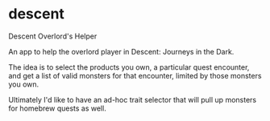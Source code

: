 descent
=======

Descent Overlord's Helper

An app to help the overlord player in Descent: Journeys in the Dark.

The idea is to select the products you own, a particular quest encounter, 
and get a list of valid monsters for that encounter, limited by those 
monsters you own.

Ultimately I'd like to have an ad-hoc trait selector that will pull up 
monsters for homebrew quests as well.
